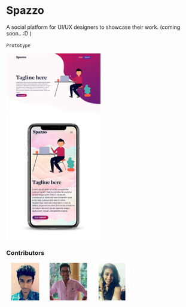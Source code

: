# Spazzo

A social platform for UI/UX designers to showcase their work. (coming soon.. :D )

`Prototype`   

<img src="assets/demo1.png" alt="pc" width="50%"/> 

<img src="assets/ss.jpeg" alt="smartphone" width="50%"/> 


### Contributors 
<a href="https://adithyabhat.com"><img src="assets/contributors/adithya.png" alt="adithya" width="100px"></a> &nbsp;&nbsp; <a href="https://www.linkedin.com/in/arjun-devappa-a6085114a"><img src="assets/contributors/arjun.jpeg" alt="arjun" width="100px"></a> &nbsp;&nbsp;  <a href="https://www.linkedin.com/in/anusha-acharya-b783a2130"><img src="assets/contributors/anusha.jpeg" alt="arjun" width="100px"></a>
